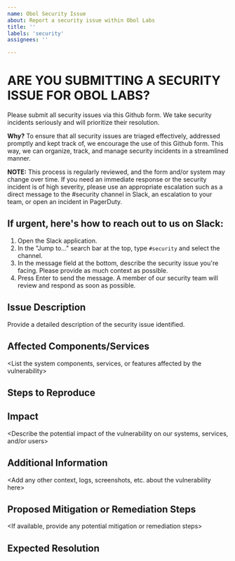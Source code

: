 ```yaml
---
name: Obol Security Issue
about: Report a security issue within Obol Labs
title: ''
labels: 'security'
assignees: ''

---
```


# ARE YOU SUBMITTING A SECURITY ISSUE FOR OBOL LABS?
Please submit all security issues via this Github form. We take security incidents seriously and will prioritize their resolution.

**Why?**
To ensure that all security issues are triaged effectively, addressed promptly and kept track of, we encourage the use of this Github form. This way, we can organize, track, and manage security incidents in a streamlined manner.

**NOTE:**
This process is regularly reviewed, and the form and/or system may change over time. If you need an immediate response or the security incident is of high severity, please use an appropriate escalation such as a direct message to the #security channel in Slack, an escalation to your team, or open an incident in PagerDuty.

## **If urgent, here's how to reach out to us on Slack:**

1. Open the Slack application.
2. In the "Jump to..." search bar at the top, type `#security` and select the channel.
3. In the message field at the bottom, describe the security issue you're facing. Please provide as much context as possible.
4. Press Enter to send the message. A member of our security team will review and respond as soon as possible.

## Issue Description
Provide a detailed description of the security issue identified.

## Affected Components/Services

 <List the system components, services, or features affected by the vulnerability>

## Steps to Reproduce

 <Detail the steps needed to reproduce the vulnerability>

## Impact

 <Describe the potential impact of the vulnerability on our systems, services, and/or users>

## Additional Information

 <Add any other context, logs, screenshots, etc. about the vulnerability here>

## Proposed Mitigation or Remediation Steps

 <If available, provide any potential mitigation or remediation steps>

## Expected Resolution

 <What should be done to consider the vulnerability addressed>